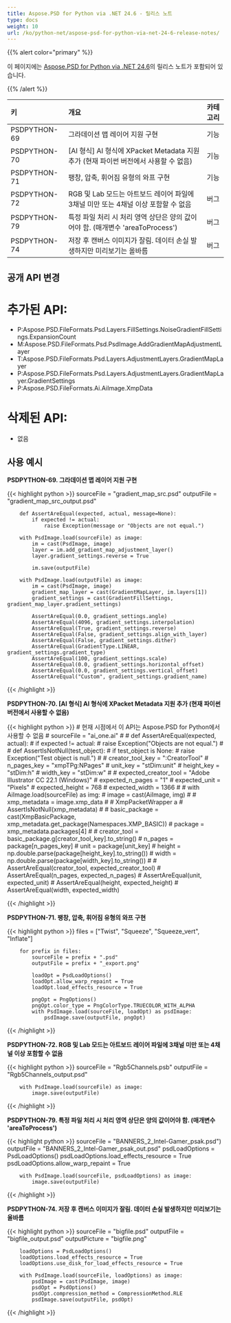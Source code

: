 ```yaml
---
title: Aspose.PSD for Python via .NET 24.6 - 릴리스 노트
type: docs
weight: 10
url: /ko/python-net/aspose-psd-for-python-via-net-24-6-release-notes/
---
```


{{% alert color="primary" %}}

이 페이지에는 [Aspose.PSD for Python via .NET 24.6](https://pypi.org/project/aspose-psd/)의 릴리스 노트가 포함되어 있습니다.

{{% /alert %}}

| **키**        | **개요**                                                                                                           | **카테고리** |
|:-------------|:------------------------------------------------------------------------------------------------------------------|:-------------|
| PSDPYTHON-69 | 그라데이션 맵 레이어 지원 구현                                                                                     | 기능          |
| PSDPYTHON-70 | [AI 형식] AI 형식에 XPacket Metadata 지원 추가 (현재 파이썬 버전에서 사용할 수 없음)                           | 기능          |
| PSDPYTHON-71 | 팽창, 압축, 휘어짐 유형의 와프 구현                                                                              | 기능          |
| PSDPYTHON-72 | RGB 및 Lab 모드는 아트보드 레이어 파일에 3채널 미만 또는 4채널 이상 포함할 수 없음                                | 버그          |
| PSDPYTHON-79 | 특정 파일 처리 시 처리 영역 상단은 양의 값이어야 함. (매개변수 'areaToProcess')                                   | 버그          |
| PSDPYTHON-74 | 저장 후 캔버스 이미지가 잘림. 데이터 손실 발생하지만 미리보기는 올바름                                            | 버그          |

## **공개 API 변경**

# **추가된 API:**
- P:Aspose.PSD.FileFormats.Psd.Layers.FillSettings.NoiseGradientFillSettings.ExpansionCount
- M:Aspose.PSD.FileFormats.Psd.PsdImage.AddGradientMapAdjustmentLayer
- T:Aspose.PSD.FileFormats.Psd.Layers.AdjustmentLayers.GradientMapLayer
- P:Aspose.PSD.FileFormats.Psd.Layers.AdjustmentLayers.GradientMapLayer.GradientSettings
- P:Aspose.PSD.FileFormats.Ai.AiImage.XmpData

# **삭제된 API:**
- 없음

## **사용 예시**

**PSDPYTHON-69. 그라데이션 맵 레이어 지원 구현**

{{< highlight python >}}
        sourceFile = "gradient_map_src.psd"
        outputFile = "gradient_map_src_output.psd"
      
        def AssertAreEqual(expected, actual, message=None):
            if expected != actual:
                raise Exception(message or "Objects are not equal.")

        with PsdImage.load(sourceFile) as image:
            im = cast(PsdImage, image)
            layer = im.add_gradient_map_adjustment_layer()
            layer.gradient_settings.reverse = True

            im.save(outputFile)

        with PsdImage.load(outputFile) as image:
            im = cast(PsdImage, image)
            gradient_map_layer = cast(GradientMapLayer, im.layers[1])
            gradient_settings = cast(GradientFillSettings, gradient_map_layer.gradient_settings)

            AssertAreEqual(0.0, gradient_settings.angle)
            AssertAreEqual(4096, gradient_settings.interpolation)
            AssertAreEqual(True, gradient_settings.reverse)
            AssertAreEqual(False, gradient_settings.align_with_layer)
            AssertAreEqual(False, gradient_settings.dither)
            AssertAreEqual(GradientType.LINEAR, gradient_settings.gradient_type)
            AssertAreEqual(100, gradient_settings.scale)
            AssertAreEqual(0.0, gradient_settings.horizontal_offset)
            AssertAreEqual(0.0, gradient_settings.vertical_offset)
            AssertAreEqual("Custom", gradient_settings.gradient_name)
{{< /highlight >}}

**PSDPYTHON-70. [AI 형식] AI 형식에 XPacket Metadata 지원 추가 (현재 파이썬 버전에서 사용할 수 없음)**

{{< highlight python >}}
    #     현재 시점에서 이 API는 Aspose.PSD for Python에서 사용할 수 없음
    #     sourceFile = "ai_one.ai"
    #
    #     def AssertAreEqual(expected, actual):
    #         if expected != actual:
    #             raise Exception("Objects are not equal.")
    #
    #     def AssertIsNotNull(test_object):
    #         if test_object is None:
    #             raise Exception("Test object is null.")
    #
    #     creator_tool_key = ":CreatorTool"
    #     n_pages_key = "xmpTPg:NPages"
    #     unit_key = "stDim:unit"
    #     height_key = "stDim:h"
    #     width_key = "stDim:w"
    #
    #     expected_creator_tool = "Adobe Illustrator CC 22.1 (Windows)"
    #     expected_n_pages = "1"
    #     expected_unit = "Pixels"
    #     expected_height = 768
    #     expected_width = 1366
    #
    #     with AiImage.load(sourceFile) as img:
    #         image = cast(AiImage, img)
    #
    #         xmp_metadata = image.xmp_data
    #        # XmpPacketWrapper a
    #         AssertIsNotNull(xmp_metadata)
    #
    #         basic_package = cast(XmpBasicPackage, xmp_metadata.get_package(Namespaces.XMP_BASIC))
    #         package = xmp_metadata.packages[4]
    #
    #         creator_tool = basic_package.g[creator_tool_key].to_string()
    #         n_pages = package[n_pages_key]
    #         unit = package[unit_key]
    #         height = np.double.parse(package[height_key].to_string())
    #         width = np.double.parse(package[width_key].to_string())
    #
    #         AssertAreEqual(creator_tool, expected_creator_tool)
    #         AssertAreEqual(n_pages, expected_n_pages)
    #         AssertAreEqual(unit, expected_unit)
    #         AssertAreEqual(height, expected_height)
    #         AssertAreEqual(width, expected_width)

{{< /highlight >}}

**PSDPYTHON-71. 팽창, 압축, 휘어짐 유형의 와프 구현**

{{< highlight python >}}
        files = ["Twist", "Squeeze", "Squeeze_vert", "Inflate"]

        for prefix in files:
            sourceFile = prefix + ".psd"
            outputFile = prefix + "_export.png"

            loadOpt = PsdLoadOptions()
            loadOpt.allow_warp_repaint = True
            loadOpt.load_effects_resource = True

            pngOpt = PngOptions()
            pngOpt.color_type = PngColorType.TRUECOLOR_WITH_ALPHA
            with PsdImage.load(sourceFile, loadOpt) as psdImage:
                psdImage.save(outputFile, pngOpt)
{{< /highlight >}}

**PSDPYTHON-72.  RGB 및 Lab 모드는 아트보드 레이어 파일에 3채널 미만 또는 4채널 이상 포함할 수 없음**

{{< highlight python >}}
        sourceFile = "Rgb5Channels.psb"
        outputFile = "Rgb5Channels_output.psd"

        with PsdImage.load(sourceFile) as image:
            image.save(outputFile)

{{< /highlight >}}

**PSDPYTHON-79. 특정 파일 처리 시 처리 영역 상단은 양의 값이어야 함. (매개변수 'areaToProcess')**

{{< highlight python >}}
        sourceFile = "BANNERS_2_Intel-Gamer_psak.psd")
        outputFile = "BANNERS_2_Intel-Gamer_psak_out.psd"
        psdLoadOptions = PsdLoadOptions()
        psdLoadOptions.load_effects_resource = True
        psdLoadOptions.allow_warp_repaint = True

        with PsdImage.load(sourceFile, psdLoadOptions) as image:
            image.save(outputFile)
{{< /highlight >}}

**PSDPYTHON-74. 저장 후 캔버스 이미지가 잘림. 데이터 손실 발생하지만 미리보기는 올바름**

{{< highlight python >}}
        sourceFile = "bigfile.psd"
        outputFile = "bigfile_output.psd"
        outputPicture = "bigfile.png"

        loadOptions = PsdLoadOptions()
        loadOptions.load_effects_resource = True
        loadOptions.use_disk_for_load_effects_resource = True

        with PsdImage.load(sourceFile, loadOptions) as image:
            psdImage = cast(PsdImage, image)
            psdOpt = PsdOptions()
            psdOpt.compression_method = CompressionMethod.RLE
            psdImage.save(outputFile, psdOpt)


{{< /highlight >}}
